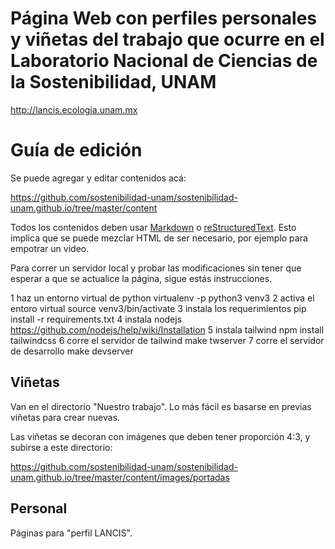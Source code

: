 # Página Web con perfiles personales y viñetas del trabajo que ocurre en el Laboratorio Nacional de Ciencias de la Sostenibilidad, UNAM

http://lancis.ecologia.unam.mx


# Guía de edición

Se puede agregar y editar contenidos acá:

<https://github.com/sostenibilidad-unam/sostenibilidad-unam.github.io/tree/master/content>

Todos los contenidos deben usar [Markdown](https://duckduckgo.com/?q=gu%C3%ADa+de+markdown&ia=web) o [reStructuredText](https://guia-de-restructuredtext.readthedocs.io/es/latest/ch_primeros_pasos.html). Esto implica que se puede mezclar HTML de ser necesario, por ejemplo para empotrar un video.

Para correr un servidor local y probar las modificaciones sin tener que esperar a que se actualice la página, sigue estás instrucciones.

1 haz un entorno virtual de python
    virtualenv -p python3 venv3
2 activa el entoro virtual
    source venv3/bin/activate
3 instala los requerimientos 
    pip install -r requirements.txt
4 instala nodejs
    https://github.com/nodejs/help/wiki/Installation
5 instala tailwind
    npm install tailwindcss
6 corre el servidor de tailwind
    make twserver
7 corre el servidor de desarrollo
    make devserver


## Viñetas

Van en el directorio "Nuestro trabajo". Lo más fácil es basarse en previas viñetas para crear nuevas.

Las viñetas se decoran con imágenes que deben tener proporción 4:3, y subirse a este directorio:

<https://github.com/sostenibilidad-unam/sostenibilidad-unam.github.io/tree/master/content/images/portadas>

## Personal

Páginas para "perfil LANCIS".

